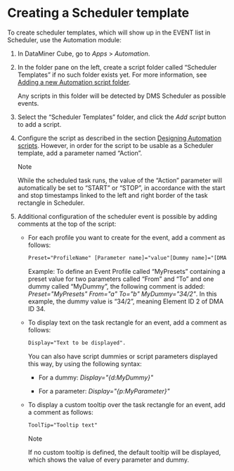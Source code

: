 # Creating a Scheduler template

To create scheduler templates, which will show up in the EVENT list in Scheduler, use the Automation module:

1. In DataMiner Cube, go to *Apps* > *Automation*.

2. In the folder pane on the left, create a script folder called “Scheduler Templates” if no such folder exists yet. For more information, see [Adding a new Automation script folder](../automation/Managing_Automation_scripts.md#adding-a-new-automation-script-folder).

    Any scripts in this folder will be detected by DMS Scheduler as possible events.

3. Select the “Scheduler Templates” folder, and click the *Add script* button to add a script.

4. Configure the script as described in the section [Designing Automation scripts](../automation/Designing_Automation_scripts.md). However, in order for the script to be usable as a Scheduler template, add a parameter named “Action”.

    > [!NOTE]
    > While the scheduled task runs, the value of the “Action” parameter will automatically be set to “START” or “STOP”, in accordance with the start and stop timestamps linked to the left and right border of the task rectangle in Scheduler.

5. Additional configuration of the scheduler event is possible by adding comments at the top of the script:

    - For each profile you want to create for the event, add a comment as follows:

        ```txt
        Preset="ProfileName" [Parameter name]="value"[Dummy name]="[DMA ID]/[Element ID]"
        ```

        Example: To define an Event Profile called “MyPresets” containing a preset value for two parameters called “From” and “To” and one dummy called “MyDummy”, the following comment is added: *Preset="MyPresets" From="a" To="b" MyDummy="34/2"*. In this example, the dummy value is “34/2”, meaning Element ID 2 of DMA ID 34.

    - To display text on the task rectangle for an event, add a comment as follows:

        ```txt
        Display="Text to be displayed".
        ```

        You can also have script dummies or script parameters displayed this way, by using the following syntax:

        - For a dummy: *Display="{d:MyDummy}"*

        - For a parameter: *Display="{p:MyParameter}"*

    - To display a custom tooltip over the task rectangle for an event, add a comment as follows:

        ```txt
        ToolTip="Tooltip text"
        ```

        > [!NOTE]
        > If no custom tooltip is defined, the default tooltip will be displayed, which shows the value of every parameter and dummy.
